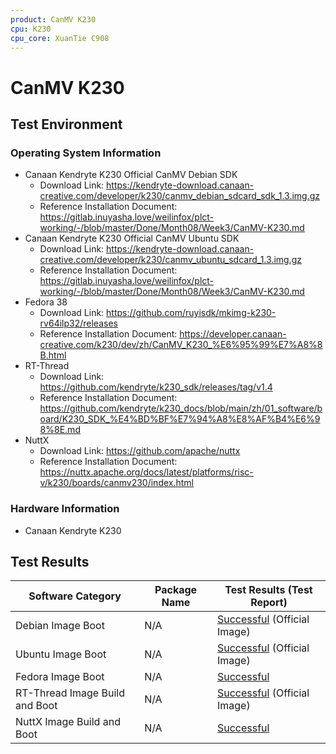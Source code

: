 ```yaml
---
product: CanMV K230
cpu: K230
cpu_core: XuanTie C908
---
```


# CanMV K230

## Test Environment

### Operating System Information

- Canaan Kendryte K230 Official CanMV Debian SDK
  - Download Link: https://kendryte-download.canaan-creative.com/developer/k230/canmv_debian_sdcard_sdk_1.3.img.gz
  - Reference Installation Document: https://gitlab.inuyasha.love/weilinfox/plct-working/-/blob/master/Done/Month08/Week3/CanMV-K230.md
- Canaan Kendryte K230 Official CanMV Ubuntu SDK
  - Download Link: https://kendryte-download.canaan-creative.com/developer/k230/canmv_ubuntu_sdcard_1.3.img.gz
  - Reference Installation Document: https://gitlab.inuyasha.love/weilinfox/plct-working/-/blob/master/Done/Month08/Week3/CanMV-K230.md
- Fedora 38
  - Download Link: https://github.com/ruyisdk/mkimg-k230-rv64ilp32/releases
  - Reference Installation Document: https://developer.canaan-creative.com/k230/dev/zh/CanMV_K230_%E6%95%99%E7%A8%8B.html
- RT-Thread
  - Download Link: https://github.com/kendryte/k230_sdk/releases/tag/v1.4
  - Reference Installation Document: https://github.com/kendryte/k230_docs/blob/main/zh/01_software/board/K230_SDK_%E4%BD%BF%E7%94%A8%E8%AF%B4%E6%98%8E.md
- NuttX
  - Download Link: https://github.com/apache/nuttx
  - Reference Installation Document: https://nuttx.apache.org/docs/latest/platforms/risc-v/k230/boards/canmv230/index.html

### Hardware Information

- Canaan Kendryte K230

## Test Results

| Software Category              | Package Name | Test Results (Test Report)                |
| ------------------------------ | ------------ | ----------------------------------------- |
| Debian Image Boot              | N/A          | [Successful][K230Debian] (Official Image) |
| Ubuntu Image Boot              | N/A          | [Successful][K230Ubuntu] (Official Image) |
| Fedora Image Boot              | N/A          | [Successful][Fedora]                      |
| RT-Thread Image Build and Boot | N/A          | [Successful][RT-Thread] (Official Image)  |
| NuttX Image Build and Boot     | N/A          | [Successful][NuttX]                       |

[K230Debian]: ./Debian/README.md
[K230Ubuntu]: ./Ubuntu/README.md
[Fedora]: ./Fedora/README.md
[RT-Thread]: ./RT-Thread/README.md
[NuttX]: ./NuttX/README.md
